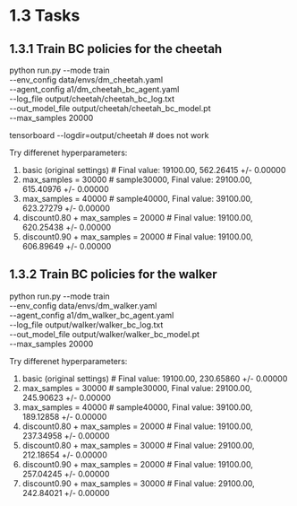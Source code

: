 # 1.3 Tasks
## 1.3.1 Train BC policies for the cheetah
python run.py --mode train \
--env_config data/envs/dm_cheetah.yaml \
--agent_config a1/dm_cheetah_bc_agent.yaml \
--log_file output/cheetah/cheetah_bc_log.txt \
--out_model_file output/cheetah/cheetah_bc_model.pt \
--max_samples 20000 

tensorboard --logdir=output/cheetah  # does not work

Try differenet hyperparameters:
1. basic (original settings)  # Final value: 19100.00, 562.26415 +/- 0.00000
2. max_samples = 30000  # sample30000, Final value: 29100.00, 615.40976 +/- 0.00000
3. max_samples = 40000  # sample40000, Final value: 39100.00, 623.27279 +/- 0.00000
4. discount0.80 + max_samples = 20000  # Final value: 19100.00, 620.25438 +/- 0.00000
5. discount0.90 + max_samples = 20000  # Final value: 19100.00, 606.89649 +/- 0.00000


## 1.3.2 Train BC policies for the walker
python run.py --mode train \
--env_config data/envs/dm_walker.yaml \
--agent_config a1/dm_walker_bc_agent.yaml \
--log_file output/walker/walker_bc_log.txt \
--out_model_file output/walker/walker_bc_model.pt \
--max_samples 20000 

Try differenet hyperparameters:
1. basic (original settings)  # Final value: 19100.00, 230.65860 +/- 0.00000
2. max_samples = 30000  # sample30000, Final value: 29100.00, 245.90623 +/- 0.00000
3. max_samples = 40000  # sample40000, Final value: 39100.00, 189.12858 +/- 0.00000
4. discount0.80 + max_samples = 20000  # Final value: 19100.00, 237.34958 +/- 0.00000
5. discount0.80 + max_samples = 30000  # Final value: 29100.00, 212.18654 +/- 0.00000
6. discount0.90 + max_samples = 20000  # Final value: 19100.00, 257.04245 +/- 0.00000
7. discount0.90 + max_samples = 30000  # Final value: 29100.00, 242.84021 +/- 0.00000